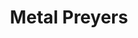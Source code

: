 ---
artist: 'Metal Preyers'
title: 'Metal Preyers'
apple_link: 'https://music.apple.com/us/album/metal-preyers/1501893164'
link: 'https://www.dropbox.com/s/926epviqy03s9cw/MetalPreyers.zip?dl=1'
content: "Uganda’s Nyege Nyege Tapes continue to abso-fuckin'-lutely destroy the game with _Metal Preyers_, a blazing transmission from an enigmatic duo split between London and Chicago. Recorded with a group of Ugandan street musicians during a six-week stay in Kampala, _Metal Preyers'_ intoxicating blend of singeli and electro-acholi contains the headiest shit from NNT yet.\n"
new_image: '../assets/FFWD/Metal Preyers.jpg'
published_date: '2020-03-30T21:54:43.000Z'
---